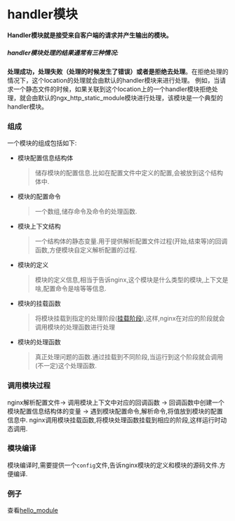 handler模块
===
**Handler模块就是接受来自客户端的请求并产生输出的模块。**
##### handler模块处理的结果通常有三种情况: 
**处理成功，处理失败（处理的时候发生了错误）或者是拒绝去处理**。在拒绝处理的情况下，这个location的处理就会由默认的handler模块来进行处理。
例如，当请求一个静态文件的时候，如果关联到这个location上的一个handler模块拒绝处理，就会由默认的ngx_http_static_module模块进行处理，该模块是一个典型的handler模块。
### 组成
一个模块的组成包括如下:
* 模块配置信息结构体
    > 储存模块的配置信息.比如在配置文件中定义的配置,会被放到这个结构体中.
* 模块的配置命令
    > 一个数组,储存命令及命令的处理函数.
* 模块上下文结构
    > 一个结构体的静态变量.用于提供解析配置文件过程(开始,结束等)的回调函数,方便模块自定义解析配置的过程.
* 模块的定义
    > 模块的定义信息,相当于告诉nginx,这个模块是什么类型的模块,上下文是啥,配置命令是啥等等信息.
* 模块的挂载函数
    > 将模块挂载到指定的处理阶段([挂载阶段](nginx架构.md)),这样,nginx在对应的阶段就会调用模块的处理函数进行处理
* 模块的处理函数
    > 真正处理问题的函数.通过挂载到不同阶段,当运行到这个阶段就会调用(不一定)这个处理函数.

### 调用模块过程
nginx解析配置文件-> 调用模块上下文中对应的回调函数 -> 回调函数中创建一个模块配置信息结构体的变量 -> 遇到模块配置命令,解析命令,将值放到模块的配置信息中.
nginx调用模块挂载函数,将模块处理函数挂载到相应的阶段,这样运行时动态调用.

### 模块编译
模块编译时,需要提供一个`config`文件,告诉nginx模块的定义和模块的源码文件.方便编译.
### 例子
查看[hello_module](hello_module)